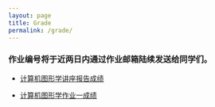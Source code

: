 ```yaml
---
layout: page
title: Grade 
permalink: /grade/
---
```


### 作业编号将于近两日内通过作业邮箱陆续发送给同学们。
 - [计算机图形学讲座报告成绩](https://github.com/sysucg2019/sysucg2019.github.io/raw/master/assets/%E8%AE%A1%E7%AE%97%E6%9C%BA%E5%9B%BE%E5%BD%A2%E5%AD%A6%E8%AE%B2%E5%BA%A7%E6%8A%A5%E5%91%8A%E6%88%90%E7%BB%A9.pdf)

 - [计算机图形学作业一成绩](https://github.com/sysucg2019/sysucg2019.github.io/raw/master/assets/%E8%AE%A1%E7%AE%97%E6%9C%BA%E5%9B%BE%E5%BD%A2%E5%AD%A6%E7%BC%96%E7%A8%8B%E4%BD%9C%E4%B8%9A%E4%B8%80%E6%88%90%E7%BB%A9.pdf)
